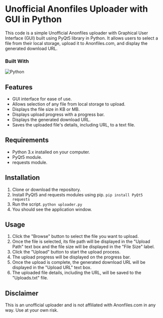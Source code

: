 # Unofficial Anonfiles Uploader with GUI in Python

This code is a simple Unofficial Anonfiles uploader with Graphical User Interface (GUI) built using PyQt5 library in Python. It allows users to select a file from their local storage, upload it to Anonfiles.com, and display the generated download URL.

### Built With

![Python](https://img.shields.io/badge/python-3670A0?style=for-the-badge&logo=python&logoColor=ffdd54)

## Features
- GUI interface for ease of use.
- Allows selection of any file from local storage to upload.
- Displays the file size in KB or MB.
- Displays upload progress with a progress bar.
- Displays the generated download URL.
- Saves the uploaded file's details, including URL, to a text file.

## Requirements
- Python 3.x installed on your computer.
- PyQt5 module.
- requests module.

## Installation
1. Clone or download the repository.
2. Install PyQt5 and requests modules using pip. `pip install PyQt5 requests`
3. Run the script. `python uploader.py`
4. You should see the application window.

## Usage
1. Click the "Browse" button to select the file you want to upload.
2. Once the file is selected, its file path will be displayed in the "Upload Path" text box and the file size will be displayed in the "File Size" label.
3. Click the "Upload" button to start the upload process.
4. The upload progress will be displayed on the progress bar.
5. Once the upload is complete, the generated download URL will be displayed in the "Upload URL" text box.
6. The uploaded file details, including the URL, will be saved to the "Uploads.txt" file.

## Disclaimer
This is an unofficial uploader and is not affiliated with Anonfiles.com in any way. Use at your own risk.
